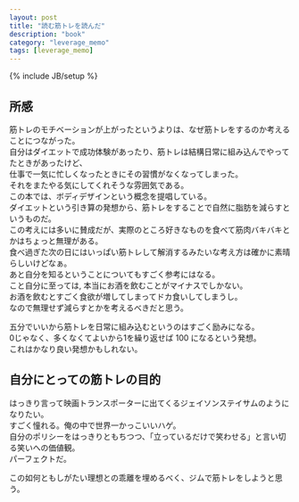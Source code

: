 ```yaml
---
layout: post
title: "読む筋トレを読んだ"
description: "book"
category: "leverage_memo"
tags: [leverage_memo]
---
```


{% include JB/setup %}

## 所感
筋トレのモチベーションが上がったというよりは、なぜ筋トレをするのか考えることにつながった。  
自分はダイエットで成功体験があったり、筋トレは結構日常に組み込んでやってたときがあったけど、  
仕事で一気に忙しくなったときにその習慣がなくなってしまった。  
それをまたやる気にしてくれそうな雰囲気である。  
この本では、ボディデザインという概念を提唱している。  
ダイエットという引き算の発想から、筋トレをすることで自然に脂肪を減らすというものだ。  
この考えには多いに賛成だが、実際のところ好きなものを食べて筋肉バキバキとかはちょっと無理がある。  
食べ過ぎた次の日にはいっぱい筋トレして解消するみたいな考え方は確かに素晴らしいけどなぁ。  
あと自分を知るということについてもすごく参考にはなる。  
こと自分に至っては, 本当にお酒を飲むことがマイナスでしかない。  
お酒を飲むとすごく食欲が増してしまってドカ食いしてしまうし。  
なので無理せず減らすとかを考えるべきだと思う。  

五分でいいから筋トレを日常に組み込むというのはすごく励みになる。  
0じゃなく、多くなくてよいから1を繰り返せば 100 になるという発想。  
これはかなり良い発想かもしれない。

## 自分にとっての筋トレの目的
はっきり言って映画トランスポーターに出てくるジェイソンステイサムのようになりたい。  
すごく憧れる。俺の中で世界一かっこいいハゲ。  
自分のポリシーをはっきりともちつつ、「立っているだけで笑わせる」と言い切る笑いへの価値観。  
パーフェクトだ。  
  
この如何ともしがたい理想との乖離を埋めるべく、ジムで筋トレをしようと思う。  

